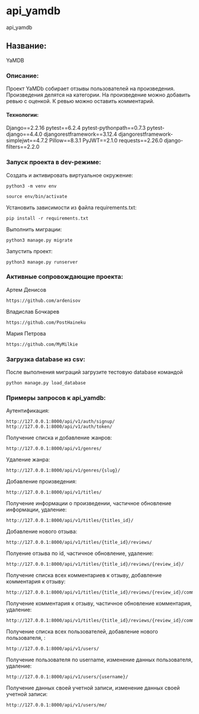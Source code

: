 # api_yamdb
api_yamdb
## Название:
YaMDB
### Описание:
Проект YaMDb собирает отзывы пользователей на произведения. Произведения делятся на категории. 
На произведение можно добавить ревью с оценкой. К ревью можно оставить комментарий.
#### Технологии: 
Django==2.2.16
pytest==6.2.4
pytest-pythonpath==0.7.3
pytest-django==4.4.0
djangorestframework==3.12.4
djangorestframework-simplejwt==4.7.2
Pillow==8.3.1
PyJWT==2.1.0
requests==2.26.0
django-filters==2.2.0
### Запуск проекта в dev-режиме:
Cоздать и активировать виртуальное окружение:

```
python3 -m venv env
```

```
source env/bin/activate
```

Установить зависимости из файла requirements.txt:

```
pip install -r requirements.txt
```

Выполнить миграции:

```
python3 manage.py migrate
```

Запустить проект:

```
python3 manage.py runserver
```


### Активные сопровождающие проекта:
Артем Денисов
```
https://github.com/ardenisov
```

Владислав Бочкарев
```
https://github.com/PostHaineku
```

Мария Петрова
```
https://github.com/MyMilkie
```

### Загрузка database из csv:

После выполнения миграций загрузите тестовую database командой
```
python manage.py load_database
```

### Примеры запросов к api_yamdb:

Аутентификация:
```
http://127.0.0.1:8000/api/v1/auth/signup/
http://127.0.0.1:8000/api/v1/auth/token/
```

Получение списка и добавление жанров:
```
http://127.0.0.1:8000/api/v1/genres/
```

Удаление жанра:
```
http://127.0.0.1:8000/api/v1/genres/{slug}/
```

Добавление произведения:
```
http://127.0.0.1:8000/api/v1/titles/
```

Получение информации о произведении, частичное обновление информации, удаление:
```
http://127.0.0.1:8000/api/v1/titles/{titles_id}/
```

Добавление нового отзыва:
```
http://127.0.0.1:8000/api/v1/titles/{title_id}/reviews/
```

Полуение отзыва по id, частичное обновление, удаление:
```
http://127.0.0.1:8000/api/v1/titles/{title_id}/reviews/{review_id}/
```

Получение списка всех комментариев к отзыву, добавление комментария к отзыву:
```
http://127.0.0.1:8000/api/v1/titles/{title_id}/reviews/{review_id}/comments/
```

Получение комментария к отзыву, частичное обновление комментария, удаление:
```
http://127.0.0.1:8000/api/v1/titles/{title_id}/reviews/{review_id}/comments/{comment_id}/
```

Получение списка всех пользователей, добавление нового пользователя, :
```
http://127.0.0.1:8000/api/v1/users/
```

Получение пользователя по username, изменение данных пользователя, удаление:
```
http://127.0.0.1:8000/api/v1/users/{username}/
```

Получение данных своей учетной записи, изменение данных своей учетной записи:
```
http://127.0.0.1:8000/api/v1/users/me/
```

